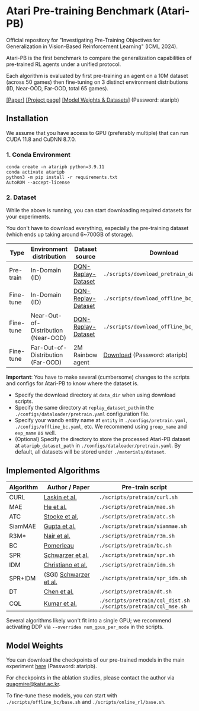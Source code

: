 # Atari Pre-training Benchmark (Atari-PB)

Official repository for "Investigating Pre-Training Objectives for Generalization in Vision-Based Reinforcement Learning" (ICML 2024).

Atari-PB is the first benchmark to compare the generalization capabilities of pre-trained RL agents under a unified protocol.

Each algorithm is evaluated by first pre-training an agent on a 10M dataset (across 50 games) then fine-tuning on 3 distinct environment distributions (ID, Near-OOD, Far-OOD, total 65 games).

[[Paper]](https://arxiv.org/abs/2406.06037) [[Project page]](https://i-am-proto.github.io/atari-pb/) [[Model Weights & Datasets]](https://gofile.me/6WpIS/28juzliXx) (Password: ataripb)

## Installation

We assume that you have access to GPU (preferably multiple) that can run CUDA 11.8 and CuDNN 8.7.0.

### 1. Conda Environment

```
conda create -n ataripb python=3.9.11
conda activate ataripb
python3 -m pip install -r requirements.txt
AutoROM --accept-license
```

### 2. Dataset

While the above is running, you can start downloading required datasets for your experiments.

You don't have to download everything, especially the pre-training dataset (which ends up taking around 6~700GB of storage).

| Type      | Environment distribution            | Dataset source     | Download |
|-|-|-|-|
| Pre-train | In-Domain (ID)                      | [DQN-Replay-Dataset](https://offline-rl.github.io/) | `./scripts/download_pretrain_dataset.sh`   |
| Fine-tune | In-Domain (ID)                      | [DQN-Replay-Dataset](https://offline-rl.github.io/) | `./scripts/download_offline_bc_dataset.sh` |
| Fine-tune | Near-Out-of-Distribution (Near-OOD) | [DQN-Replay-Dataset](https://offline-rl.github.io/) | `./scripts/download_offline_bc_dataset.sh` |
| Fine-tune | Far-Out-of-Distribution (Far-OOD)   | 2M Rainbow agent                                    | [Download](https://gofile.me/6WpIS/fC465fvBE) (Password: ataripb) |

**Important**: You have to make several (cumbersome) changes to the scripts and configs for Atari-PB to know where the dataset is.

- Specify the download directory at `data_dir` when using download scripts.
- Specify the same directory at `replay_dataset_path` in the `./configs/dataloader/pretrain.yaml` configuration file.
- Specify your wandb entity name at `entity` in `./configs/pretrain.yaml`, `./configs/offline_bc.yaml`, etc. We recommend using `group_name` and `exp_name` as well.
- (Optional) Specify the directory to store the processed Atari-PB dataset at `ataripb_dataset_path` in `./configs/dataloader/pretrain.yaml`. By default, all datasets will be stored under `./materials/dataset`.

## Implemented Algorithms

| Algorithm | Author / Paper | Pre-train script |
|-|-|-|
| CURL      | [Laskin et al.](https://arxiv.org/abs/2004.04136)          | `./scripts/pretrain/curl.sh`    |
| MAE       | [He et al.](https://arxiv.org/abs/2111.06377)              | `./scripts/pretrain/mae.sh`     |
| ATC       | [Stooke et al.](https://arxiv.org/abs/2009.08319)          | `./scripts/pretrain/atc.sh`     |
| SiamMAE   | [Gupta et al.](https://arxiv.org/abs/2305.14344)           | `./scripts/pretrain/siammae.sh` |
| R3M*      | [Nair et al.](https://arxiv.org/abs/2203.12601)            | `./scripts/pretrain/r3m.sh`     |
| BC        | [Pomerleau](https://www.ri.cmu.edu/pub_files/pub3/pomerleau_dean_1991_1/pomerleau_dean_1991_1.pdf) | `./scripts/pretrain/bc.sh` |
| SPR       | [Schwarzer et al.](https://arxiv.org/abs/2007.05929)       | `./scripts/pretrain/spr.sh`     |
| IDM       | [Christiano et al.](https://arxiv.org/abs/1610.03518)      | `./scripts/pretrain/idm.sh`     |
| SPR+IDM   | (SGI) [Schwarzer et al.](https://arxiv.org/abs/2106.04799) | `./scripts/pretrain/spr_idm.sh` |
| DT        | [Chen et al.](https://arxiv.org/abs/2106.01345)            | `./scripts/pretrain/dt.sh`      | 
| CQL       | [Kumar et al.](https://arxiv.org/abs/2006.04779)           | `./scripts/pretrain/cql_dist.sh` <br/> `./scripts/pretrain/cql_mse.sh`  |

Several algorithms likely won't fit into a single GPU; we recommend activating DDP via `--overrides num_gpus_per_node` in the scripts.

## Model Weights

You can download the checkpoints of our pre-trained models in the main experiment [here](https://gofile.me/6WpIS/zHpJWJLGu) (Password: ataripb).

For checkpoints in the ablation studies, please contact the author via quagmire@kaist.ac.kr.

To fine-tune these models, you can start with `./scripts/offline_bc/base.sh` and `./scripts/online_rl/base.sh`.
